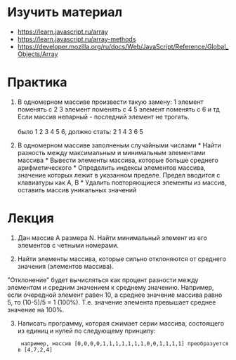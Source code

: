 # Изучить материал

* https://learn.javascript.ru/array
* https://learn.javascript.ru/array-methods
* https://developer.mozilla.org/ru/docs/Web/JavaScript/Reference/Global_Objects/Array


# Практика

1) В одномерном массиве произвести такую замену:
1 элемент поменять с 2
3 элемент поменять с 4
5 элемент поменять с 6
и тд
Если массив непарный - последний элемент не трогать.<br><br>
было 1 2 3 4 5 6, должно стать: 2 1 4 3 6 5

2) В одномерном массиве заполненым случайными числами
        * Найти разность между максимальным и минимальным элементами массива
        * Вывести элементы массива, которые больше среднего арифметического
        * Определить индексы элементов массива, значение которых лежит в указанном пределе. Предел вводится с клавиатуры как A, B
        * Удалить повторяющиеся элементы из массив, оставить массив уникальных значений


# Лекция

1) Дан массив A размера N. Найти минимальный элемент из его элементов с четными номерами.

2) Найти элементы массива, которые сильно отклоняются от среднего значения (элементов массива). 

"Отклонение" будет вычисляться как процент разности между элементом и средним значением к среднему значению. Например, если очередной элемент равен 10, а среднее значение массива равно 5, то (10-5)/5 = 1 (100%). Т.е. значение элемента превышает среднее значение на 100%.

3) Написать программу, которая сжимает серии массива, состоящего из единиц и нулей по следующему принципу:

        например, массив [0,0,0,0,1,1,1,1,1,1,1,0,0,1,1,1,1] преобразуется в [4,7,2,4]

